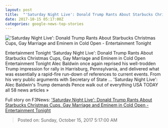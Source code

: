 ```yaml
---
layout: post
title:  "'Saturday Night Live': Donald Trump Rants About Starbucks Christmas Cups, Gay Marriage and Eminem in Cold Open - Entertainment Tonight"
date: 2017-10-15 05:17:00Z
categories: google-news-top-stories
---
```


!['Saturday Night Live': Donald Trump Rants About Starbucks Christmas Cups, Gay Marriage and Eminem in Cold Open - Entertainment Tonight](http://www.etonline.com/sites/default/files/styles/max_1280x720/public/images/2017-10/alec_baldwin_donald_trump_snl_101417.jpg?itok=IzJ5KnSf)

Entertainment Tonight 'Saturday Night Live': Donald Trump Rants About Starbucks Christmas Cups, Gay Marriage and Eminem in Cold Open Entertainment Tonight Alec Baldwin once again reprised his well-trodden Trump impression for rally in Harrisburg, Pennsylvania, and delivered what was essentially a rapid-fire run-down of references to current events. From his very public arguments with Secretary of State ... 'Saturday Night Live': Alec Baldwin's Trump demands Pence walk out of everything USA TODAY all 58 news articles »


Full story on F3News: ['Saturday Night Live': Donald Trump Rants About Starbucks Christmas Cups, Gay Marriage and Eminem in Cold Open - Entertainment Tonight](http://www.f3nws.com/n/v2KSyF)

> Posted on: Sunday, October 15, 2017 5:17:00 AM
